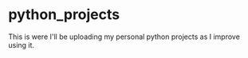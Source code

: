 # python_projects
This is were  I'll be uploading my personal python projects as I improve using it. 
